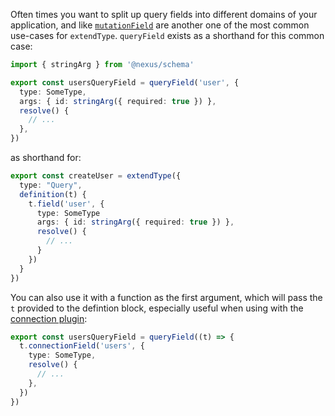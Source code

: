 Often times you want to split up query fields into different domains of your application, and like [`mutationField`](api-mutationField.md) are another one of the most common use-cases for `extendType`. `queryField` exists as a shorthand for this common case:

```ts
import { stringArg } from '@nexus/schema'

export const usersQueryField = queryField('user', {
  type: SomeType,
  args: { id: stringArg({ required: true }) },
  resolve() {
    // ...
  },
})
```

as shorthand for:

```ts
export const createUser = extendType({
  type: "Query",
  definition(t) {
    t.field('user', {
      type: SomeType
      args: { id: stringArg({ required: true }) },
      resolve() {
        // ...
      }
    })
  }
})
```

You can also use it with a function as the first argument, which will pass the `t` provided to the defintion block, especially useful when using with the [connection plugin](plugin-connection.md):

```ts
export const usersQueryField = queryField((t) => {
  t.connectionField('users', {
    type: SomeType,
    resolve() {
      // ...
    },
  })
})
```
